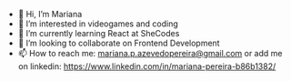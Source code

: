 - 👋 Hi, I’m Mariana
- 👀 I’m interested in videogames and coding
- 🌱 I’m currently learning React at SheCodes
- 💞️ I’m looking to collaborate on Frontend Development
- 📫 How to reach me: mariana.p.azevedopereira@gmail.com or add me on linkedin: https://www.linkedin.com/in/mariana-pereira-b86b1382/

<!---
Maryp90/Maryp90 is a ✨ special ✨ repository because its `README.md` (this file) appears on your GitHub profile.
You can click the Preview link to take a look at your changes.
--->
